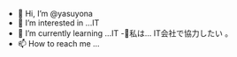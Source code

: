 - 👋 Hi, I’m @yasuyona
- 👀 I’m interested in ...IT
- 🌱 I’m currently learning ...IT
-💞️私は... IT会社で協力したい
。
- 📫 How to reach me ...

<!---
yasuyona/yasuyona is a ✨ special ✨ repository because its `README.md` (this file) appears on your GitHub profile.
You can click the Preview link to take a look at your changes.
--->
